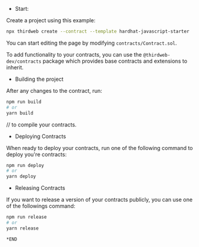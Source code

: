* Start:

Create a project using this example:

```bash
npx thirdweb create --contract --template hardhat-javascript-starter
```

You can start editing the page by modifying `contracts/Contract.sol`.

To add functionality to your contracts, you can use the `@thirdweb-dev/contracts` package which provides base contracts and extensions to inherit. 

* Building the project

After any changes to the contract, run:

```bash
npm run build
# or
yarn build
```

// to compile your contracts.

* Deploying Contracts

When ready to deploy your contracts, run one of the following command to deploy you're contracts:

```bash
npm run deploy
# or
yarn deploy
```

* Releasing Contracts

If you want to release a version of your contracts publicly, you can use one of the followings command:

```bash
npm run release
# or
yarn release

*END
